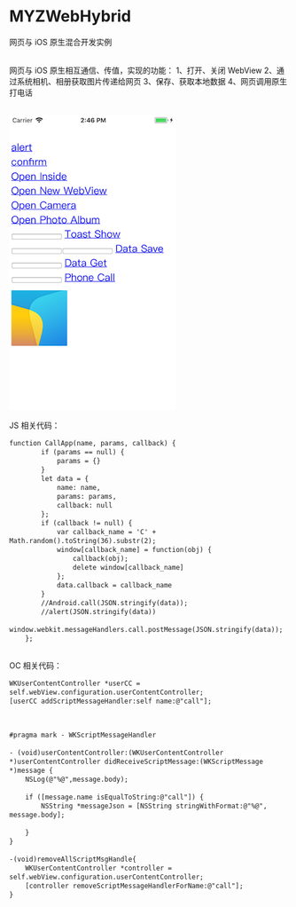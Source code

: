 # MYZWebHybrid
网页与 iOS 原生混合开发实例

<br>
网页与 iOS 原生相互通信、传值，实现的功能：
1、打开、关闭 WebView
2、通过系统相机、相册获取图片传递给网页
3、保存、获取本地数据
4、网页调用原生打电话

<br>
<br>

![home_page](https://github.com/MA806P/MYZWebHybrid/blob/master/Screenshot/WebView.png)


JS 相关代码：
```
function CallApp(name, params, callback) {
        if (params == null) {
            params = {}
        }
        let data = {
            name: name,
            params: params,
            callback: null
        };
        if (callback != null) {
            var callback_name = 'C' + Math.random().toString(36).substr(2);
            window[callback_name] = function(obj) {
                callback(obj);
                delete window[callback_name]
            };
            data.callback = callback_name
        }
        //Android.call(JSON.stringify(data));
        //alert(JSON.stringify(data))
        window.webkit.messageHandlers.call.postMessage(JSON.stringify(data));
    };
```
<br>
OC 相关代码：

```
WKUserContentController *userCC = self.webView.configuration.userContentController;
[userCC addScriptMessageHandler:self name:@"call"];
```

<br>

```
#pragma mark - WKScriptMessageHandler

- (void)userContentController:(WKUserContentController *)userContentController didReceiveScriptMessage:(WKScriptMessage *)message {
    NSLog(@"%@",message.body);
    
    if ([message.name isEqualToString:@"call"]) {
        NSString *messageJson = [NSString stringWithFormat:@"%@", message.body];
        
    }
}

-(void)removeAllScriptMsgHandle{
    WKUserContentController *controller = self.webView.configuration.userContentController;
    [controller removeScriptMessageHandlerForName:@"call"];
}
```
